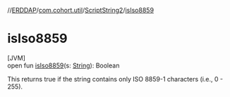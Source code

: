 //[ERDDAP](../../../index.md)/[com.cohort.util](../index.md)/[ScriptString2](index.md)/[isIso8859](is-iso8859.md)

# isIso8859

[JVM]\
open fun [isIso8859](is-iso8859.md)(s: [String](https://docs.oracle.com/en/java/javase/21/docs/api/java.base/java/lang/String.html)): Boolean

This returns true if the string contains only ISO 8859-1 characters (i.e., 0 - 255).